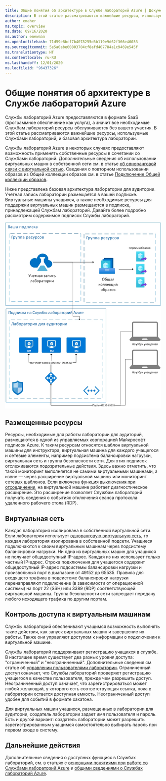 ```yaml
---
title: Общие понятия об архитектуре в Службе лабораторий Azure | Документация Майкрософт
description: В этой статье рассматриваются важнейшие ресурсы, используемые Службами лабораторий, и базовая архитектура лаборатории.
author: emaher
ms.topic: overview
ms.date: 09/16/2020
ms.author: enewman
ms.openlocfilehash: 71d59e8bcf7b4078255d6b119e9d62f366e46033
ms.sourcegitcommit: 5e5a0abe60803704cf8afd407784a1c9469e545f
ms.translationtype: HT
ms.contentlocale: ru-RU
ms.lasthandoff: 12/01/2020
ms.locfileid: "96437326"
---
```

# <a name="architecture-fundamentals-in-azure-lab-services"></a>Общие понятия об архитектуре в Службе лабораторий Azure

Службы лабораторий Azure предоставляются в формате SaaS (программное обеспечение как услуга), а значит все необходимые Службам лабораторий ресурсы обслуживаются без вашего участия. В этой статье рассматриваются важнейшие ресурсы, используемые Службами лабораторий, и базовая архитектура лаборатории.  

Службы лабораторий Azure в некоторых случаях предоставляют возможность применять собственные ресурсы в сочетании со Службами лабораторий.  Дополнительные сведения об использовании виртуальных машин в собственной сети см. в статье [об одноранговой связи с виртуальной сетью](how-to-connect-peer-virtual-network.md).  Сведения о повторном использовании образов из Общей коллекции образов см. в статье [Подключение Общей коллекции образов](how-to-attach-detach-shared-image-gallery.md).

Ниже представлена базовая архитектура лаборатории для аудитории.  Учетная запись лаборатории размещается в вашей подписке. Виртуальные машины учащихся, а также необходимые ресурсы для поддержки виртуальных машин размещаются в подписке, принадлежащей Службам лабораторий. Давайте более подробно рассмотрим содержимое подписок Службы лабораторий.

![Базовая архитектура лабораторий](./media/classroom-labs-fundamentals/labservices-basic-architecture.png)

## <a name="hosted-resources"></a>Размещенные ресурсы

Ресурсы, необходимые для работы лаборатории для аудиторий, размещаются в одной из управляемых корпорацией Майкрософт подписок Azure.  К таким ресурсам относятся шаблон виртуальной машины для инструктора, виртуальная машина для каждого учащегося и сетевые элементы, например подсистема балансировки нагрузки, виртуальная сеть и группа безопасности сети.  Для этих подписок отслеживаются подозрительные действия.  Здесь важно отметить, что такой мониторинг выполняется не самими виртуальными машинами, а извне — через расширение виртуальной машины или мониторинг сетевых шаблонов.  Если включена функция [выключения при отсоединении](how-to-enable-shutdown-disconnect.md), на виртуальной машине работает диагностическое расширение. Это расширение позволяет Службам лабораторий получать сведения о событиях отключения сеанса протокола удаленного рабочего стола (RDP).

## <a name="virtual-network"></a>Виртуальная сеть

Каждая лаборатория изолирована в собственной виртуальной сети.  Если лаборатория использует [одноранговую виртуальную сеть](how-to-connect-peer-virtual-network.md), то каждая лаборатория изолирована в собственной подсети.  Учащиеся подключаются к своим виртуальным машинам через подсистему балансировки нагрузки.  Ни одна из виртуальных машин для учащихся не получает общедоступный IP-адрес. Каждая из них использует только частный IP-адрес.  Строка подключения для учащегося содержит общедоступный IP-адрес подсистемы балансировки нагрузки и произвольный порт в диапазоне от 49152 до 65535.  Правила для входящего трафика в подсистеме балансировки нагрузки перенаправляют подключение (в зависимости от операционной системы) на порт 22 (SSH) или 3389 (RDP) соответствующей виртуальной машины. Группа безопасности сети запрещает передачу любого исходящего трафика по другим портам.

## <a name="access-control-to-the-virtual-machines"></a>Контроль доступа к виртуальным машинам

Службы лабораторий обеспечивают учащимся возможность выполнять такие действия, как запуск виртуальных машин и завершение их работы.  Также они управляют доступом к информации о подключении к виртуальной машине.

Службы лабораторий поддерживают регистрацию учащихся в службе. В настоящее время существует два разных уровня доступа: "ограниченный" и "неограниченный". Дополнительные сведения см. статье об [управлении пользователями лаборатории](how-to-configure-student-usage.md#send-invitations-to-users). Ограниченный доступ означает, что Службы лабораторий проверяют регистрацию учащегося в качестве пользователя, прежде чем разрешить доступ. Неограниченный доступ означает, что зарегистрироваться может любой желающий, у которого есть соответствующая ссылка, пока в лаборатории остается доступная емкость. Неограниченный доступ удобен для событий в формате хакатона.

Для виртуальных машин учащихся, размещенных в лаборатории для аудитории, создатель лаборатории задает имя пользователя и пароль.  Есть и другой вариант: создатель лаборатории может разрешить зарегистрированным учащимся самостоятельно выбирать пароль при первом входе в систему.  

## <a name="next-steps"></a>Дальнейшие действия

Дополнительные сведения о доступных функциях в Службах лабораторий, см. в статьях с [основными понятиями при работе со Службами лабораторий Azure](classroom-labs-concepts.md) и [общими сведениями о Службах лабораторий Azure](classroom-labs-overview.md).
